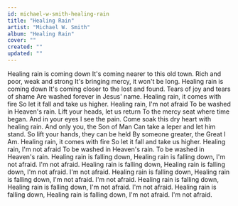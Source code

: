 ```yaml
---
id: michael-w-smith-healing-rain
title: "Healing Rain"
artist: "Michael W. Smith"
album: "Healing Rain"
cover: ""
created: ""
updated: ""
---
```


Healing rain is coming down
It's coming nearer to this old town.
Rich and poor, weak and strong
It's bringing mercy, it won't be long.
Healing rain is coming down
It's coming closer to the lost and found.
Tears of joy and tears of shame
Are washed forever in Jesus' name.
Healing rain, it comes with fire
So let it fall and take us higher.
Healing rain, I'm not afraid
To be washed in Heaven's rain.
Lift your heads, let us return
To the mercy seat where time began.
And in your eyes I see the pain.
Come soak this dry heart with healing rain.
And only you, the Son of Man
Can take a leper and let him stand.
So lift your hands, they can be held
By someone greater, the Great I Am.
Healing rain, it comes with fire
So let it fall and take us higher.
Healing rain, I'm not afraid
To be washed in Heaven's rain.
To be washed in Heaven's rain.
Healing rain is falling down,
Healing rain is falling down,
I'm not afraid.
I'm not afraid.
Healing rain is falling down,
Healing rain is falling down,
I'm not afraid.
I'm not afraid.
Healing rain is falling down,
Healing rain is falling down,
I'm not afraid.
I'm not afraid.
Healing rain is falling down,
Healing rain is falling down,
I'm not afraid.
I'm not afraid.
Healing rain is falling down,
Healing rain is falling down,
I'm not afraid.
I'm not afraid.